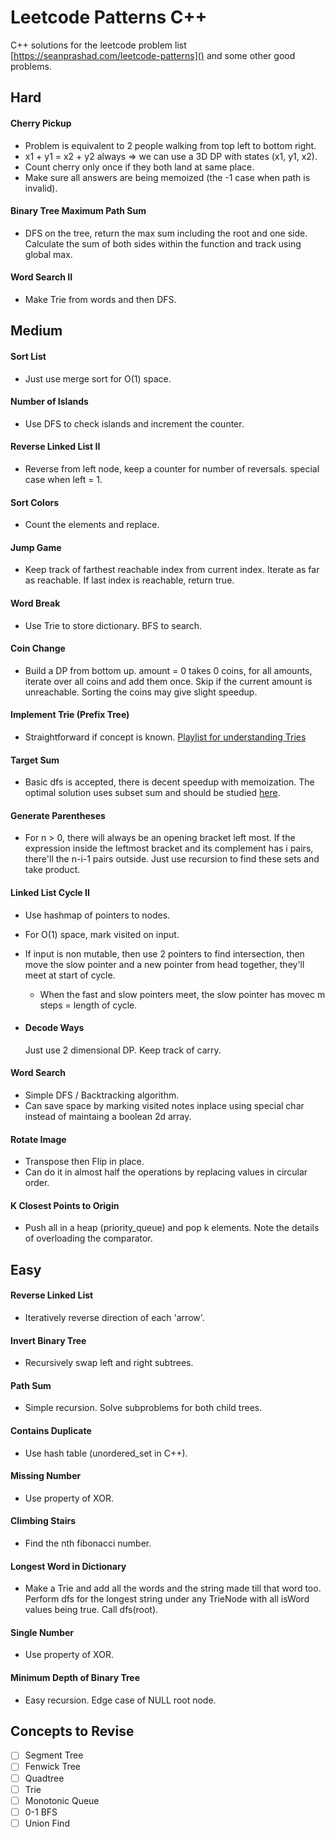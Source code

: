 # Leetcode Patterns C++

C++ solutions for the leetcode problem list [https://seanprashad.com/leetcode-patterns]() and some other good problems.

## Hard

#### Cherry Pickup
- Problem is equivalent to 2 people walking from top left to bottom right.
- x1 + y1 = x2 + y2 always => we can use a 3D DP with states (x1, y1, x2).
- Count cherry only once if they both land at same place.
- Make sure all answers are being memoized (the -1 case when path is invalid).


#### Binary Tree Maximum Path Sum
- DFS on the tree, return the max sum including the root and one side. Calculate the sum of both sides within the function and track using global max.

#### Word Search II
- Make Trie from words and then DFS.

## Medium

#### Sort List
- Just use merge sort for O(1) space.

#### Number of Islands
- Use DFS to check islands and increment the counter.

#### Reverse Linked List II
- Reverse from left node, keep a counter for number of reversals. special case when left = 1.

#### Sort Colors
- Count the elements and replace.

#### Jump Game
- Keep track of farthest reachable index from current index. Iterate as far as reachable. If last index is reachable, return true.

#### Word Break
- Use Trie to store dictionary. BFS to search.

#### Coin Change
- Build a DP from bottom up. amount = 0 takes 0 coins, for all amounts, iterate over all coins and add them once. Skip if the current amount is unreachable. Sorting the coins may give slight speedup.

#### Implement Trie (Prefix Tree)
- Straightforward if concept is known. [Playlist for understanding Tries](https://www.youtube.com/watch?v=6PX6wqDQE20&list=PLEJXowNB4kPyi859E6qGUs7jlpQehJndl)

#### Target Sum
- Basic dfs is accepted, there is decent speedup with memoization. The optimal solution uses subset sum and should be studied [here](https://leetcode.com/problems/target-sum/discuss/97334/Java-(15-ms)-C%2B%2B-(3-ms)-O(ns)-iterative-DP-solution-using-subset-sum-with-explanation).

#### Generate Parentheses
- For n > 0, there will always be an opening bracket left most. If the expression inside the leftmost bracket and its complement has i pairs, there'll the n-i-1 pairs outside. Just use recursion to find these sets and take product.

#### Linked List Cycle II
- Use hashmap of pointers to nodes.
- For O(1) space, mark visited on input.
- If input is non mutable, then use 2 pointers to find intersection, then move the slow pointer and a new pointer from head together, they'll meet at start of cycle.

    - When the fast and slow pointers meet, the slow pointer has movec m steps = length of cycle. 

- #### Decode Ways
    Just use 2 dimensional DP. Keep track of carry.

#### Word Search
- Simple DFS / Backtracking algorithm. 
- Can save space by marking visited notes inplace using special char instead of maintaing a boolean 2d array.

#### Rotate Image
- Transpose then Flip in place.
- Can do it in almost half the operations by replacing values in circular order.

#### K Closest Points to Origin
- Push all in a heap (priority_queue) and pop k elements. Note the details of overloading the comparator.

## Easy

#### Reverse Linked List
- Iteratively reverse direction of each 'arrow'.

#### Invert Binary Tree
- Recursively swap left and right subtrees.

#### Path Sum
- Simple recursion. Solve subproblems for both child trees.

#### Contains Duplicate
- Use hash table (unordered_set in C++).


#### Missing Number
- Use property of XOR.

#### Climbing Stairs
- Find the nth fibonacci number.

#### Longest Word in Dictionary
- Make a Trie and add all the words and the string made till that word too. Perform dfs for the longest string under any TrieNode with all isWord values being true. Call dfs(root).

#### Single Number
- Use property of XOR.

#### Minimum Depth of Binary Tree
- Easy recursion. Edge case of NULL root node.

## Concepts to Revise

- [ ] Segment Tree
- [ ] Fenwick Tree
- [ ] Quadtree
- [ ] Trie
- [ ] Monotonic Queue
- [ ] 0-1 BFS
- [ ] Union Find
